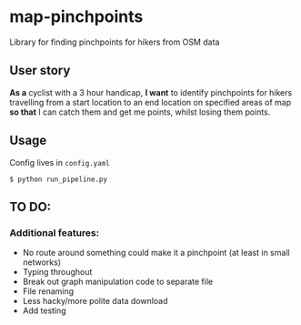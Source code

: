 # map-pinchpoints
Library for finding pinchpoints for hikers from OSM data

## User story

**As a** cyclist with a 3 hour handicap, **I want** to identify pinchpoints for hikers travelling from a start location to an end location on specified areas of map **so that** I can catch them and get me points, whilst losing them points.

## Usage

Config lives in `config.yaml`

```
$ python run_pipeline.py
```

## TO DO:

### Additional features:
- No route around something could make it a pinchpoint (at least in small networks)
- Typing throughout
- Break out graph manipulation code to separate file
- File renaming
- Less hacky/more polite data download
- Add testing